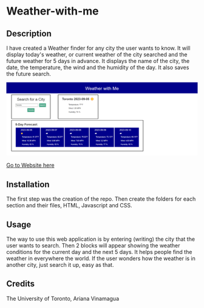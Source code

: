 # Weather-with-me

## Description
I have created a Weather finder for any city the user wants to know. It will display today's weather, or current weather of the city searched and the future weather for 5 days in advance. It displays the name of the city, the date, the temperature, the wind and the humidity of the day. It also saves the future search.

![Webpage](./assets/images/picture.png)

[Go to Website here](https://ari07-ari.github.io/Weather-with-me/)

## Installation
The first step was the creation of the repo. Then create the folders for each section and their files, HTML, Javascript and CSS. 

## Usage
The way to use this web application is by entering (writing) the city that the user wants to search. Then 2 blocks will appear showing the weather conditions for the current day and the next 5 days. It helps people find the weather in everywhere the world. If the user wonders how the weather is in another city, just search it up, easy as that.

## Credits
The University of Toronto,
Ariana Vinamagua
